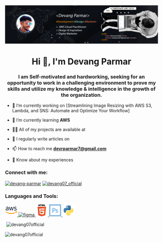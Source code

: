 ![logo](https://github.com/devang07official/devang07official/blob/e62230709b958d2b05d5aa49b6cb7efaf1469402/Devang%20Banner.png)
<h1 align="center">Hi 👋, I'm Devang Parmar</h1>
<h3 align="center">I am Self-motivated and hardworking, seeking for an opportunity to work in a challenging environment to prove my skills and utilize my knowledge & intelligence in the growth of the organization.</h3>

- 🔭 I’m currently working on [Streamlining Image Resizing with AWS S3, Lambda, and SNS: Automate and Optimize Your Workflow]

- 🌱 I’m currently learning **AWS**

- 👨‍💻 All of my projects are available at 

- 📝 I regularly write articles on 

- 📫 How to reach me **devrparmar7@gmail.com**

- 📄 Know about my experiences 

<h3 align="left">Connect with me:</h3>
<p align="left">
<a href="https://linkedin.com/in/devang-parmar" target="blank"><img align="center" src="https://raw.githubusercontent.com/rahuldkjain/github-profile-readme-generator/master/src/images/icons/Social/linked-in-alt.svg" alt="devang-parmar" height="30" width="40" /></a>
<a href="https://instagram.com/devang07_official" target="blank"><img align="center" src="https://raw.githubusercontent.com/rahuldkjain/github-profile-readme-generator/master/src/images/icons/Social/instagram.svg" alt="devang07_official" height="30" width="40" /></a>
</p>

<h3 align="left">Languages and Tools:</h3>
<p align="left"> <a href="https://aws.amazon.com" target="_blank" rel="noreferrer"> <img src="https://raw.githubusercontent.com/devicons/devicon/master/icons/amazonwebservices/amazonwebservices-original-wordmark.svg" alt="aws" width="40" height="40"/> </a> <a href="https://www.figma.com/" target="_blank" rel="noreferrer"> <img src="https://www.vectorlogo.zone/logos/figma/figma-icon.svg" alt="figma" width="40" height="40"/> </a> <a href="https://www.w3.org/html/" target="_blank" rel="noreferrer"> <img src="https://raw.githubusercontent.com/devicons/devicon/master/icons/html5/html5-original-wordmark.svg" alt="html5" width="40" height="40"/> </a> <a href="https://www.photoshop.com/en" target="_blank" rel="noreferrer"> <img src="https://raw.githubusercontent.com/devicons/devicon/master/icons/photoshop/photoshop-line.svg" alt="photoshop" width="40" height="40"/> </a> <a href="https://www.python.org" target="_blank" rel="noreferrer"> <img src="https://raw.githubusercontent.com/devicons/devicon/master/icons/python/python-original.svg" alt="python" width="40" height="40"/> </a> </p>


<p>&nbsp;<img align="center" src="https://github-readme-stats.vercel.app/api?username=devang07official&show_icons=true&locale=en" alt="devang07official" /></p>

<p><img align="center" src="https://github-readme-streak-stats.herokuapp.com/?user=devang07official&" alt="devang07official" /></p>
